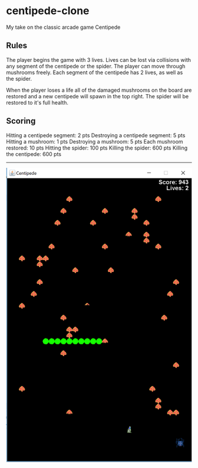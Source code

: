 # centipede-clone
My take on the classic arcade game Centipede

## Rules

The player begins the game with 3 lives. Lives can be lost via collisions with any segment of the centipede or the spider. The player can move through mushrooms freely. Each segment of the centipede has 2 lives, as well as the spider.

When the player loses a life all of the damaged mushrooms on the board are restored and a new centipede will spawn in the top right. The spider will be restored to it's full health.

## Scoring

Hitting a centipede segment: 2 pts
Destroying a centipede segment: 5 pts
Hitting a mushroom: 1 pts
Destroying a mushroom: 5 pts
Each mushroom restored: 10 pts
Hitting the spider: 100 pts
Killing the spider: 600 pts
Killing the centipede: 600 pts

---

![gameplay](https://raw.githubusercontent.com/colin-harrison/centipede-clone/master/gallery/gameplay1.png)
